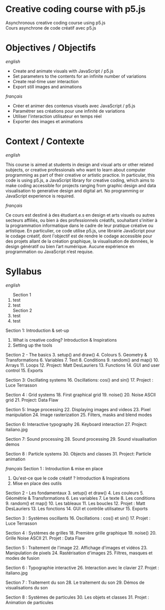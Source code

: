 # Creative coding course with p5.js
Asynchronous creative coding course using p5.js
<br>Cours asynchrone de code créatif avec p5.js

# Objectives / Objectifs
_english_
- Create and animate visuals with JavaScript / p5.js
- Set parameters to the contents for an infinite number of variations
- Create real-time user interaction
- Export still images and animations

_français_
- Créer et animer des contenus visuels avec JavaScript / p5.js
- Paramétrer ses créations pour une infinité de variations
- Utiliser l'interaction utilisateur en temps réel
- Exporter des images et animations

# Context / Contexte
_english_

This course is aimed at students in design and visual arts or other related subjects, or creative professionals who want to learn about computer programming as part of their creative or artistic practice. In particular, this code is using p5.js, a JavaScript library for creative coding, which aims to make coding accessible for projects ranging from graphic design and data visualisation to generative design and digital art. No programming or JavaScript experience is required.

_français_

Ce cours est destiné à des étudiant.e.s en design et arts visuels ou autres secteurs affiliés, ou bien à des professionnels créatifs, souhaitant s’initier à la programmation informatique dans le cadre de leur pratique créative ou artistique. En particulier, ce code utilise p5.js, une librairie JavaScript pour le codage créatif, dont l'objectif est de rendre le codage accessible pour des projets allant de la création graphique, la visualisation de données, le design génératif ou bien l’art numérique. Aucune expérience en programmation ou JavaScript n’est requise.

# Syllabus
_english_

<ol>
  Section 1
  <li>test</li>
  <li>test</li>
  Section 2
  <li>test</li>
  <li>test</li>
</ol>

Section 1: Introduction & set-up
1. What is creative coding? Introduction & Inspirations
2. Setting up the tools

Section 2 - The basics
3. setup() and draw()
4. Colours
5. Geometry & Transformations
6. Variables
7. Text
8. Conditions
9. random() and map()
10. Arrays
11. Loops
12. Project: Matt DesLauriers
13. Functions
14. GUI and user control
15. Exports

Section 3: Oscillating systems
16. Oscillations: cos() and sin()
17. Project : Luce Terrasson

Section 4 : Grid systems
18. First graphical grid
19. noise()
20. Noise ASCII grid
21. Project: Data Flaw

Section 5: Image processing
22. Displaying images and videos
23. Pixel manipulation
24. Image rasterization
25. Filters, masks and blend modes

Section 6: Interactive typography
26. Keyboard interaction
27. Project: italiano.jpg

Section 7: Sound processing
28. Sound processing
29. Sound visualisation demos

Section 8 : Particle systems
30. Objects and classes
31. Project: Particle animation

_français_
Section 1 : Introduction & mise en place
1. Qu'est-ce que le code créatif ? Introduction & Inspirations
2. Mise en place des outils

Section 2 - Les fondamentaux
3. setup() et draw()
4. Les couleurs
5. Géométrie & Transformations
6. Les variables
7. Le texte
8. Les conditions
9. random() et map()
10. Les tableaux
11. Les boucles
12. Projet : Matt DesLauriers
13. Les fonctions
14. GUI et contrôle utilisateur
15. Exports

Section 3 : Systèmes oscillants
16. Oscillations : cos() et sin()
17. Projet : Luce Terrasson

Section 4 : Systèmes de grilles
18. Première grille graphique
19. noise()
20. Grille Noise ASCII
21. Projet : Data Flaw

Section 5 : Traitement de l'image
22. Affichage d'images et vidéos
23. Manipulation de pixels
24. Rastérisation d'images
25. Filtres, masques et modes de fusion

Section 6 : Typographie interactive
26. Interaction avec le clavier
27. Projet : italiano.jpg

Section 7 : Traitement du son
28. Le traitement du son
29. Démos de visualisations du son

Section 8 : Systèmes de particules
30. Les objets et classes
31. Projet : Animation de particules
